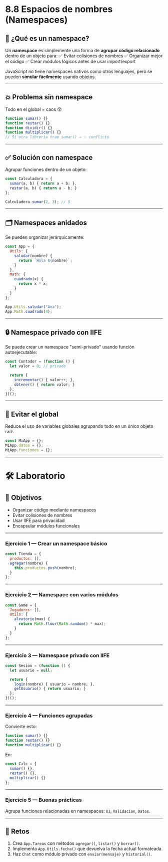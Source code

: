 # 8.8 Espacios de nombres (Namespaces)

## 🧭 ¿Qué es un namespace?

Un **namespace** es simplemente una forma de **agrupar código relacionado** dentro de un objeto para:
✅ Evitar colisiones de nombres
✅ Organizar mejor el código
✅ Crear módulos lógicos antes de usar import/export

JavaScript no tiene namespaces nativos como otros lenguajes, pero se pueden **simular fácilmente** usando objetos.

---

## 💥 Problema sin namespace

Todo en el global = caos 😵

```js
function sumar() {}
function restar() {}
function dividir() {}
function multiplicar() {}
// Si otra librería trae sumar() → 💥 conflicto
```

---

## ✅ Solución con namespace

Agrupar funciones dentro de un objeto:

```js
const Calculadora = {
  sumar(a, b) { return a + b; },
  restar(a, b) { return a - b; }
};

Calculadora.sumar(2, 3); // 5
```

---

## 🗂️ Namespaces anidados

Se pueden organizar jerárquicamente:

```js
const App = {
  Utils: {
    saludar(nombre) {
      return `Hola ${nombre}`;
    }
  },
  Math: {
    cuadrado(x) {
      return x * x;
    }
  }
};

App.Utils.saludar("Ana");
App.Math.cuadrado(4);
```

---

## 🔒 Namespace privado con IIFE

Se puede crear un namespace "semi-privado" usando función autoejecutable:

```js
const Contador = (function () {
  let valor = 0; // privado

  return {
    incrementar() { valor++; },
    obtener() { return valor; }
  };
})();
```

---

## 💼 Evitar el global

Reduce el uso de variables globales agrupando todo en un único objeto raíz.

```js
const MiApp = {};
MiApp.datos = {};
MiApp.funciones = {};
```

---

# 🛠 Laboratorio

## 🎯 Objetivos

* Organizar código mediante namespaces
* Evitar colisiones de nombres
* Usar IIFE para privacidad
* Encapsular módulos funcionales

---

### Ejercicio 1 — Crear un namespace básico

```js
const Tienda = {
  productos: [],
  agregar(nombre) {
    this.productos.push(nombre);
  }
};
```

---

### Ejercicio 2 — Namespace con varios módulos

```js
const Game = {
  Jugadores: [],
  Utils: {
    aleatorio(max) {
      return Math.floor(Math.random() * max);
    }
  }
};
```

---

### Ejercicio 3 — Namespace privado con IIFE

```js
const Sesion = (function () {
  let usuario = null;

  return {
    login(nombre) { usuario = nombre; },
    getUsuario() { return usuario; }
  };
})();
```

---

### Ejercicio 4 — Funciones agrupadas

Convierte esto:

```js
function sumar() {}
function restar() {}
function multiplicar() {}
```

En:

```js
const Calc = {
  sumar() {},
  restar() {},
  multiplicar() {}
};
```

---

### Ejercicio 5 — Buenas prácticas

Agrupa funciones relacionadas en namespaces: `UI`, `Validacion`, `Datos`.

---

## 🚀 Retos

1. Crea `App.Tareas` con métodos `agregar()`, `listar()` y `borrar()`.
2. Implementa `App.Utils.fecha()` que devuelva la fecha actual formateada.
3. Haz `Chat` como módulo privado con `enviar(mensaje)` y `historial()`.